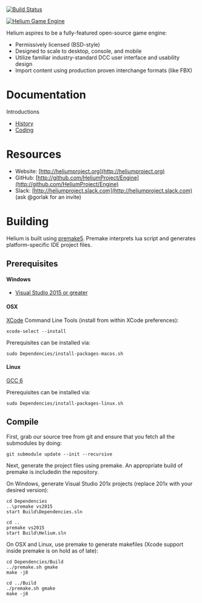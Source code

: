 [![Build Status](https://travis-ci.org/HeliumProject/Engine.svg?branch=master)](https://travis-ci.org/HeliumProject/Engine)

<a href="http://heliumproject.org/">![Helium Game Engine](https://raw.github.com/HeliumProject/Engine/master/Documentation/Helium.png)</a>

Helium aspires to be a fully-featured open-source game engine:
* Permissively licensed (BSD-style)
* Designed to scale to desktop, console, and mobile
* Utilize familiar industry-standard DCC user interface and usability design
* Import content using production proven interchange formats (like FBX)

# Documentation #

Introductions
* [History](Documentation/Intro-History.md)
* [Coding](Documentation/Intro-Coding.md)

# Resources #

* Website: [http://heliumproject.org](http://heliumproject.org)
* GitHub: [http://github.com/HeliumProject/Engine](http://github.com/HeliumProject/Engine)
* Slack: [http://heliumproject.slack.com](http://heliumproject.slack.com) (ask @gorlak for an invite)

# Building #

Helium is built using [premake5](https://github.com/premake).  Premake interprets lua script and generates platform-specific IDE project files.

## Prerequisites ##

#### Windows ####
* [Visual Studio 2015 or greater](http://www.visualstudio.com)

#### OSX ####
[XCode](https://developer.apple.com/xcode) Command Line Tools (install from within XCode preferences):

    xcode-select --install

Prerequisites can be installed via:

    sudo Dependencies/install-packages-macos.sh

#### Linux ####
[GCC 6](https://gcc.gnu.org/gcc-6/changes.html)

Prerequisites can be installed via:

    sudo Dependencies/install-packages-linux.sh

## Compile ##

First, grab our source tree from git and ensure that you fetch all the submodules by doing:

    git submodule update --init --recursive

Next, generate the project files using premake.  An appropriate build of premake is includedin the repository.

On Windows, generate Visual Studio 201x projects (replace 201x with your desired version):

    cd Dependencies
    ..\premake vs2015
    start Build\Dependencies.sln
    
    cd ..
    premake vs2015
    start Build\Helium.sln

On OSX and Linux, use premake to generate makefiles (Xcode support inside premake is on hold as of late):

    cd Dependencies/Build
    ../premake.sh gmake
    make -j8
    
    cd ../Build
    ./premake.sh gmake
    make -j8
